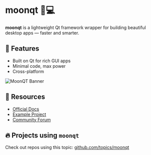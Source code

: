 # moonqt 🌙💻

**moonqt** is a lightweight Qt framework wrapper for building beautiful desktop apps — faster and smarter.

## 💫 Features

- Built on Qt for rich GUI apps
- Minimal code, max power
- Cross-platform

![MoonQT Banner](https://your-image-link.com/banner.png)

## 🔗 Resources

- [Official Docs](https://yourdocs.link)
- [Example Project](https://github.com/youruser/moonqt-example)
- [Community Forum](https://reddit.com/r/moonqt)

## 🔥 Projects using `moonqt`

Check out repos using this topic: [github.com/topics/moonqt](https://github.com/topics/moonqt)
